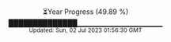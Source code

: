 <p align="center">
⏳Year Progress (49.89 %) <br>
██████████████▁▁▁▁▁▁▁▁▁▁▁▁▁▁▁▁ <br>
<sub>Updated: Sun, 02 Jul 2023 01:56:30 GMT</sub>
</p>

